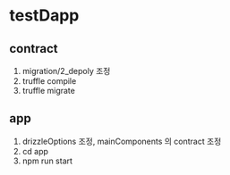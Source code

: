 # testDapp 

## contract 
1. migration/2_depoly 조정 
2. truffle compile 
3. truffle migrate

## app
1. drizzleOptions 조정, mainComponents 의 contract 조정 
2. cd app
3. npm run start 



